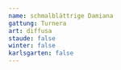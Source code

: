 ```yaml
---
name: schmalblättrige Damiana
gattung: Turnera
art: diffusa
staude: false
winter: false
karlsgarten: false
---
```

